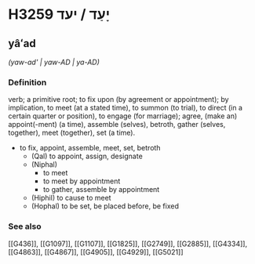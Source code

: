 # H3259 יָעַד / יעד

## yâʻad

_(yaw-ad' | yaw-AD | ya-AD)_

### Definition

verb; a primitive root; to fix upon (by agreement or appointment); by implication, to meet (at a stated time), to summon (to trial), to direct (in a certain quarter or position), to engage (for marriage); agree, (make an) appoint(-ment) (a time), assemble (selves), betroth, gather (selves, together), meet (together), set (a time).

- to fix, appoint, assemble, meet, set, betroth
    - (Qal) to appoint, assign, designate
    - (Niphal)
        - to meet
        - to meet by appointment
        - to gather, assemble by appointment
    - (Hiphil) to cause to meet
    - (Hophal) to be set, be placed before, be fixed
### See also

[[G436]], [[G1097]], [[G1107]], [[G1825]], [[G2749]], [[G2885]], [[G4334]], [[G4863]], [[G4867]], [[G4905]], [[G4929]], [[G5021]]

